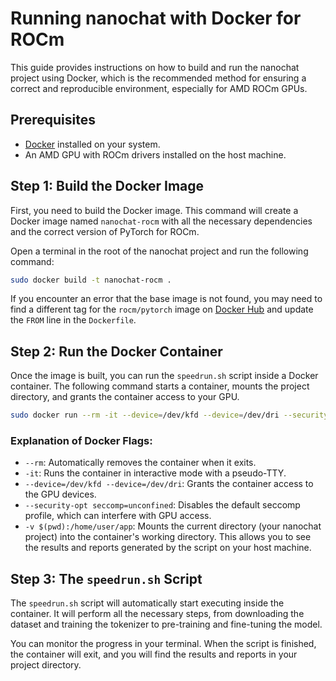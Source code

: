 # Running nanochat with Docker for ROCm

This guide provides instructions on how to build and run the nanochat project using Docker, which is the recommended method for ensuring a correct and reproducible environment, especially for AMD ROCm GPUs.

## Prerequisites

- [Docker](https://docs.docker.com/engine/install/) installed on your system.
- An AMD GPU with ROCm drivers installed on the host machine.

## Step 1: Build the Docker Image

First, you need to build the Docker image. This command will create a Docker image named `nanochat-rocm` with all the necessary dependencies and the correct version of PyTorch for ROCm.

Open a terminal in the root of the nanochat project and run the following command:

```bash
sudo docker build -t nanochat-rocm .
```

If you encounter an error that the base image is not found, you may need to find a different tag for the `rocm/pytorch` image on [Docker Hub](https://hub.docker.com/r/rocm/pytorch/tags) and update the `FROM` line in the `Dockerfile`.

## Step 2: Run the Docker Container

Once the image is built, you can run the `speedrun.sh` script inside a Docker container. The following command starts a container, mounts the project directory, and grants the container access to your GPU.

```bash
sudo docker run --rm -it --device=/dev/kfd --device=/dev/dri --security-opt seccomp=unconfined -v $(pwd):/home/user/app nanochat-rocm
```

### Explanation of Docker Flags:

- `--rm`: Automatically removes the container when it exits.
- `-it`: Runs the container in interactive mode with a pseudo-TTY.
- `--device=/dev/kfd --device=/dev/dri`: Grants the container access to the GPU devices.
- `--security-opt seccomp=unconfined`: Disables the default seccomp profile, which can interfere with GPU access.
- `-v $(pwd):/home/user/app`: Mounts the current directory (your nanochat project) into the container's working directory. This allows you to see the results and reports generated by the script on your host machine.

## Step 3: The `speedrun.sh` Script

The `speedrun.sh` script will automatically start executing inside the container. It will perform all the necessary steps, from downloading the dataset and training the tokenizer to pre-training and fine-tuning the model.

You can monitor the progress in your terminal. When the script is finished, the container will exit, and you will find the results and reports in your project directory.